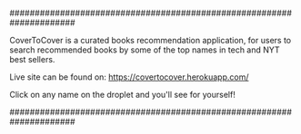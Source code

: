 #####################################################################

CoverToCover is a curated books recommendation application, for users to search
recommended books by some of the top names in tech and NYT best sellers.

Live site can be found on:
https://covertocover.herokuapp.com/

Click on any name on the droplet and you'll see for yourself!

#####################################################################